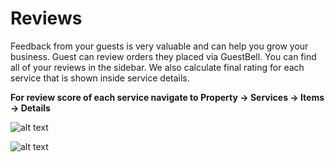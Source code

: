# Reviews
Feedback from your guests is very valuable and can help you grow your business. Guest can review orders they placed via GuestBell. You can find all of your reviews in the sidebar. We also calculate final rating for each service that is shown inside service details.


**For review score of each service navigate to Property -> Services -> Items -> Details**


![alt text](https://static.guestbell.com/img/docs/overview/reviewNumber.jpg "")


![alt text](https://static.guestbell.com/img/docs/overview/review.jpg "")

